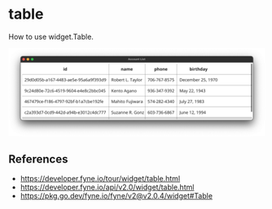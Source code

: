 # table

How to use widget.Table.

![image](image.png)

## References
- https://developer.fyne.io/tour/widget/table.html
- https://developer.fyne.io/api/v2.0/widget/table.html
- https://pkg.go.dev/fyne.io/fyne/v2@v2.0.4/widget#Table

